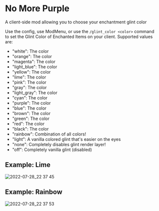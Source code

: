 # No More Purple
A client-side mod allowing you to choose your enchantment glint color

Use the config, use ModMenu, or use the `/glint_color <color>` command to set the Glint Color of Enchanted Items on your client.
Supported values are:
- "white": The color
- "orange": The color
- "magenta": The color
- "light_blue": The color
- "yellow": The color
- "lime": The color
- "pink": The color
- "gray": The color
- "light_gray": The color
- "cyan": The color
- "purple": The color
- "blue": The color
- "brown": The color
- "green": The color
- "red": The color
- "black": The color
- "rainbow": Combination of all colors!
- "light": A vanilla colored glint that's easier on the eyes
- "none": Completely disables glint render layer!
- "off": Completely vanilla glint (disabled)

## Example: Lime
![2022-07-28_22 37 45](https://user-images.githubusercontent.com/17690401/181690054-015d04d8-dabe-4aa3-bf42-715f50da4e50.png)

## Example: Rainbow
![2022-07-28_22 37 53](https://user-images.githubusercontent.com/17690401/181690066-f297d785-60cf-4ab8-8b02-bcc923ebe468.png)
